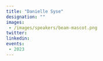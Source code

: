 ```yaml
---
title: "Danielle Syse"
designation: ""
images:
 - /images/speakers/beam-mascot.png
twitter: 
linkedin: 
events:
 - 2023
---
```


